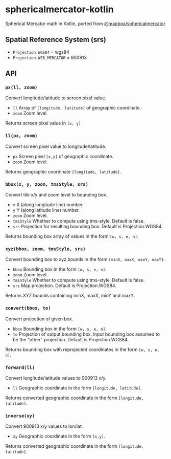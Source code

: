 # sphericalmercator-kotlin
Spherical Mercator math in Kotlin, ported from [@mapbox/sphericalmercator](https://github.com/mapbox/sphericalmercator)

## Spatial Reference System (srs)

* `Projection.WGS84` = wgs84
* `Projection.WEB_MERCATOR` = 900913

## API

### `px(ll, zoom)`

Convert longitude/latitude to screen pixel value.

* `ll` Array of `[longitude, latitude]` of geographic coordinate.
*  `zoom` Zoom level

Returns screen pixel value in `[x, y]`

### `ll(px, zoom)`

Convert screen pixel value to longitude/latitude.

* `px` Screen pixel `[x,y]` of geographic coordinate.
* `zoom` Zoom level.

Returns geographic coordinate `[longitude, latitude]`.

### `bbox(x, y, zoom, tmsStyle, srs)`

Convert tile x/y and zoom level to bounding box.

* `x` X (along longitude line) number.
* `y` Y (along latitude line) number.
* `zoom` Zoom level.
* `tmsStyle` Whether to compute using tms-style. Default is false.
* `srs` Projection for resulting bounding box. Default is Projection.WGS84.

Returns bounding box array of values in the form `[w, s, e, n]`.

### `xyz(bbox, zoom, tmsStyle, srs)`

Convert bounding box to xyz bounds in the form `[minX, maxX, minY, maxY]`.

* `bbox` Bounding box in the form `[w, s, e, n]`.
* `zoom` Zoom level.
* `tmsStyle` Whether to compute using tms-style. Default is false.
* `srs` Map projection. Default is Projection.WGS84.

Returns XYZ bounds containing minX, maxX, minY and maxY.

### `convert(bbox, to)`

Convert projection of given box.

* `bbox` Bounding box in the form `[w, s, e, n]`.
* `to` Projection of output bounding box. Input bounding box assumed to be the "other" projection. Default is Projection.WGS84.

Returns bounding box with reprojected coordinates in the form `[w, s, e, n]`.

### `forward(ll)`

Convert longitude/latitude values to 900913 x/y.

* `ll` Geographic coordinate in the form `[longitude, latitude]`.

Returns converted geographic coordinate in the form `[longitude, latitude]`.

### `inverse(xy)`

Convert 900913 x/y values to lon/lat.

* `xy` Geographic coordinate in the form `[x,y]`.

Returns converted geographic coordinate in the form `[longitude, latitude]`.
